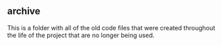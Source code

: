 ## archive 

This is a folder with all of the old code files that were created throughout the life of the project that are no longer being used. 